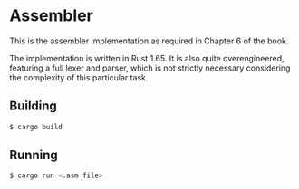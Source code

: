 # Assembler

This is the assembler implementation as required in Chapter 6 of the book.

The implementation is written in Rust 1.65. It is also quite overengineered, featuring a full lexer and parser, which is not strictly necessary considering the complexity of this particular task.

## Building
```bash
$ cargo build
```

## Running
```bash
$ cargo run <.asm file>
```

